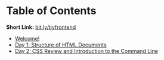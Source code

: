 # Table of Contents

**Short Link:** [bit.ly/tiyfrontend](http://bit.ly/tiyfrontend)

* [Welcome!](/intro/README.md)
* [Day 1: Structure of HTML Documents](/day-1)
* [Day 2: CSS Review and Introduction to the Command Line](/day-2)